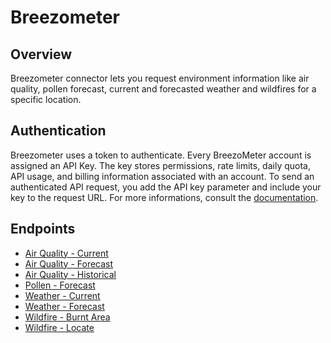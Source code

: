# Breezometer

## Overview

Breezometer connector lets you request environment information like air quality, pollen forecast,
current and forecasted weather and wildfires for a specific location.

## Authentication

Breezometer uses a token to authenticate. Every BreezoMeter account is assigned an API Key. The key
stores permissions, rate limits, daily quota, API usage, and billing information associated with an
account. To send an authenticated API request, you add the API key parameter and include your key to
the request URL. For more informations, consult the
[documentation](https://docs.breezometer.com/api-documentation/introduction/#authentication).

## Endpoints

- [Air Quality - Current](https://docs.breezometer.com/api-documentation/air-quality-api/v2/#current-conditions)
- [Air Quality - Forecast](https://docs.breezometer.com/api-documentation/air-quality-api/v2/#hourly-forecast)
- [Air Quality - Historical](https://docs.breezometer.com/api-documentation/air-quality-api/v2/#hourly-history)
- [Pollen - Forecast](https://docs.breezometer.com/api-documentation/pollen-api/v2/#daily-forecast)
- [Weather - Current](https://docs.breezometer.com/api-documentation/weather-api/v1/#current-conditions)
- [Weather - Forecast](https://docs.breezometer.com/api-documentation/weather-api/v1/#hourly-forecast)
- [Wildfire - Burnt Area](https://docs.breezometer.com/api-documentation/wildfire-tracker-api/v1/#burnt-area-api)
- [Wildfire - Locate](https://docs.breezometer.com/api-documentation/wildfire-tracker-api/v1/#current-conditions)
